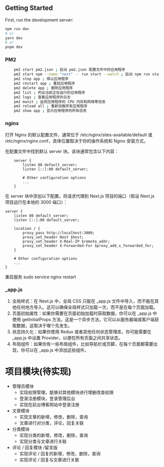 ## Getting Started

First, run the development server:

```bash
npm run dev
# or
yarn dev
# or
pnpm dev
```

### PM2

```bash
    pm2 start pm2.json ; 启动 pm2.json 配置文件中的应用程序
    pm2 start npm --name "next" -- run start --watch ; 启动 npm run start命令
    pm2 stop app ; 停止应用程序
    pm2 restart app ; 重启应用程序
    pm2 delete app ; 删除应用程序
    pm2 list ; 列出当前正在运行的应用程序
    pm2 logs ; 查看应用程序的日志
    pm2 monit ; 监视应用程序的 CPU 内存和网络等信息
    pm2 reload all ; 重新加载所有应用程序
    pm2 show app ; 显示应用程序的所有信息
```

### nginx

打开 Nginx 的默认配置文件，通常位于 /etc/nginx/sites-available/default 或 /etc/nginx/nginx.conf，具体位置取决于你的操作系统和
Nginx 安装方式。

在配置文件中找到默认 server 块。该块通常包含以下内容：

```
    server {
        listen 80 default_server;
        listen [::]:80 default_server;
    
        # Other configuration options
        ...
    }

```

在 server 块中添加以下配置，将请求代理到 Next.js 项目的端口（假设 Next.js 项目运行在本地的 3000 端口）：

```
server {
    listen 80 default_server;
    listen [::]:80 default_server;

    location / {
        proxy_pass http://localhost:3000;
        proxy_set_header Host $host;
        proxy_set_header X-Real-IP $remote_addr;
        proxy_set_header X-Forwarded-For $proxy_add_x_forwarded_for;
    }

    # Other configuration options
    ...
}
```

重启服务 sudo service nginx restart

### _app.js

1. 全局样式：在 Next.js 中，全局 CSS 只能在 _app.js 文件中导入，而不能在其他任何地方导入。这可以确保全局样式只加载一次，而不是在每个页面加载。
3. 页面初始属性：如果你需要在页面初始加载时获取数据，你可以在 _app.js 中使用 getInitialProps
   方法。这是一个异步方法，它可以从服务器端或客户端获取数据，这取决于哪个先发生。
5. 状态持久化：如果你使用 Redux 或者其他任何状态管理库，你可能需要在 _app.js 中设置 Provider，以便在所有页面之间共享状态。
7. 布局组件：如果你有一些布局组件，比如导航栏或页脚，在每个页面都需要出现，你可以在 _app.js 中添加这些组件。

# 项目模块(待实现)

- 管理员模块
  - 实现权限管理，能够对其他模块进行增删改查权限
  - 登录注册模块，登录管理后台
  - 实现在前台博客网站中登录注册
- 文章模块
  - 实现文章的新增，修改，删除，查询
  - 文章进行对分类，评论，回复关联
- 分类模块
  - 实现分类的新增，修改，删除，查询
  - 实现分类与文章进行关联
- 评论 / 回复模块 /留言版
  - 实现评论 / 回复的新增，修改，删除，查询
  - 实现评论 / 回复与文章进行关联


